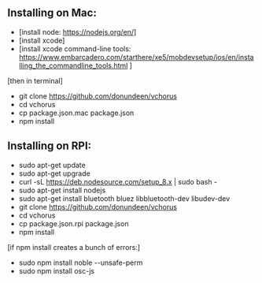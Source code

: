 Installing on Mac:
---
- [install node: https://nodejs.org/en/]
- [install xcode]
- [install xcode command-line tools: https://www.embarcadero.com/starthere/xe5/mobdevsetup/ios/en/installing_the_commandline_tools.html ]

[then in terminal]
- git clone https://github.com/donundeen/vchorus
- cd vchorus
- cp package.json.mac package.json
- npm install


Installing on RPI:
---
- sudo apt-get update
- sudo apt-get upgrade
- curl -sL https://deb.nodesource.com/setup_8.x | sudo bash -
- sudo apt-get install nodejs
- sudo apt-get install bluetooth bluez libbluetooth-dev libudev-dev
- git clone https://github.com/donundeen/vchorus
- cd vchorus
- cp package.json.rpi package.json
- npm install

[if npm install creates a bunch of errors:]
- sudo npm install noble --unsafe-perm
- sudo npm install osc-js

